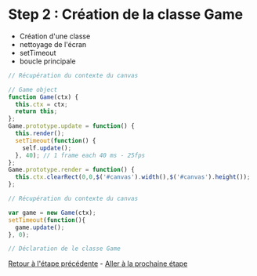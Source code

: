 # Step 2 : Création de la classe Game

- Création d'une classe
- nettoyage de l'écran
- setTimeout
- boucle principale

```javascript
// Récupération du contexte du canvas

// Game object
function Game(ctx) {
  this.ctx = ctx;
  return this;
};
Game.prototype.update = function() {
  this.render();
  setTimeout(function() {
    self.update();
  }, 40); // 1 frame each 40 ms - 25fps
};
Game.prototype.render = function() {
  this.ctx.clearRect(0,0,$('#canvas').width(),$('#canvas').height());
};
```

```javascript
// Récupération du contexte du canvas

var game = new Game(ctx);
setTimeout(function(){
  game.update();
}, 0);

// Déclaration de le classe Game
```

[Retour à l'étape précédente](step1.md) - [Aller à la prochaine étape](step3.md)

